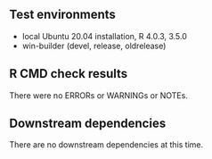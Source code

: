 ## Test environments

- local Ubuntu 20.04 installation, R 4.0.3, 3.5.0
- win-builder (devel, release, oldrelease)

## R CMD check results

There were no ERRORs or WARNINGs or NOTEs.

## Downstream dependencies

There are no downstream dependencies at this time.
